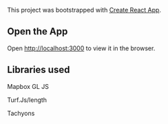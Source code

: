 This project was bootstrapped with [Create React App](https://github.com/facebook/create-react-app).

## Open the App
Open [http://localhost:3000](http://localhost:3000) to view it in the browser.

## Libraries used

Mapbox GL JS

Turf.Js/length

Tachyons

